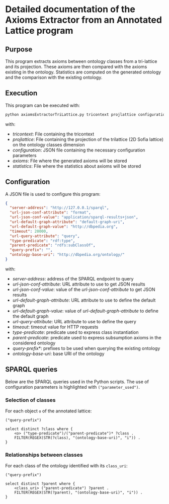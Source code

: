 # Detailed documentation of the Axioms Extractor from an Annotated Lattice program

## Purpose

This program extracts axioms between ontology classes from a tri-lattice and its projection. These axioms are then 
compared with the axioms existing in the ontology. Statistics are computed on the generated ontology and the comparison 
with the existing ontology.

## Execution

This program can be executed with:

```bash
python axiomsExtractorTriLattice.py tricontext projlattice configuration axioms statistics
```

with:

* _tricontext_: File containing the tricontext
* _projlattice_: File containing the projection of the trilattice (2D Sofia lattice) on the ontology classes dimension
* _configuration_: JSON file containing the necessary configuration parameters
* _axioms_: File where the generated axioms will be stored
* _statistics_: File where the statistics about axioms will be stored

## Configuration

A JSON file is used to configure this program:

```json
{
  "server-address": "http://127.0.0.1/sparql",
  "url-json-conf-attribute": "format",
  "url-json-conf-value": "application/sparql-results+json",
  "url-default-graph-attribute": "default-graph-uri",
  "url-default-graph-value": "http://dbpedia.org",
  "timeout": 20000,
  "url-query-attribute": "query",
  "type-predicate": "rdf:type",
  "parent-predicate": "rdfs:subClassOf",
  "query-prefix": "",
  "ontology-base-uri": "http://dbpedia.org/ontology/"
}
```

with:

* _server-address_: address of the SPARQL endpoint to query
* _url-json-conf-attribute_: URL attribute to use to get JSON results
* _url-json-conf-value_: value of the _url-json-conf-attribute_ to get JSON results
* _url-default-graph-attribute_: URL attribute to use to define the default graph
* _url-default-graph-value_: value of _url-default-graph-attribute_ to define the default graph
* _url-query-attribute_: URL attribute to use to define the query
* _timeout_: timeout value for HTTP requests
* _type-predicate_: predicate used to express class instantiation
* _parent-predicate_: predicate used to express subsumption axioms in the considered ontology
* _query-prefix_*: prefixes to be used when querying the existing ontology
* _ontology-base-uri_: base URI of the ontology

## SPARQL queries

Below are the SPARQL queries used in the Python scripts. The use of configuration parameters is highlighted 
with ``("parameter_used")``.

### Selection of classes

For each object ``o`` of the annotated lattice:

```sparql
("query-prefix")

select distinct ?class where {
    <o> ("type-predicate")/("parent-predicate")* ?class .
    FILTER(REGEX(STR(?class), "(ontology-base-uri)", "i")) .
}
```

### Relationships between classes

For each class of the ontology identified with its ``class_uri``:

```sparql
("query-prefix")

select distinct ?parent where {
    <class_uri> ("parent-predicate") ?parent . 
    FILTER(REGEX(STR(?parent), "(ontology-base-uri)", "i")) .
}
```
